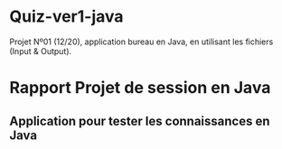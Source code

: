 # Quiz-ver1-java
Projet Nº01 (12/20), application bureau en Java, en utilisant les fichiers (Input &amp; Output).
<h1>Rapport Projet de session en Java</h1>
<h2>Application pour tester les connaissances en Java</h2>
